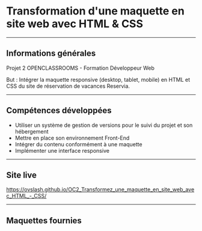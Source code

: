 
<h1>Transformation d'une maquette en site web avec HTML & CSS</h1>

------------------

<h2>Informations générales</h2> 

Projet 2 OPENCLASSROOMS - Formation Développeur Web

But : Intégrer la maquette responsive (desktop, tablet, mobile) en HTML et CSS du site de réservation de vacances Reservia.


------------------

<h2>Compétences développées</h2>

- Utiliser un système de gestion de versions pour le suivi du projet et son hébergement
- Mettre en place son environnement Front-End
- Intégrer du contenu conformément à une maquette
- Implémenter une interface responsive

------------------

<h2>Site live</h2>

https://ovslash.github.io/OC2_Transformez_une_maquette_en_site_web_avec_HTML_-_CSS/

------------------

<h2>Maquettes fournies</h2>

